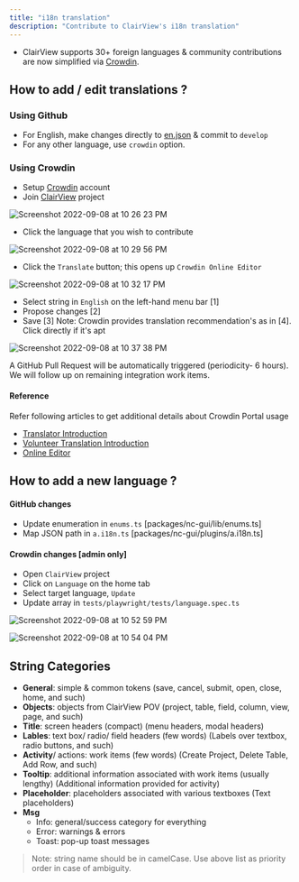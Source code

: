 ```yaml
---
title: "i18n translation"
description: "Contribute to ClairView's i18n translation"
---
```


- ClairView supports 30+ foreign languages & community contributions are now simplified via [Crowdin](https://crowdin.com/).


## How to add / edit translations ?

### Using Github
- For English, make changes directly to [en.json](https://github.com/digitranslab/clairview/blob/develop/packages/nc-gui/lang/en.json) & commit to `develop`
- For any other language, use `crowdin` option.


### Using Crowdin

- Setup [Crowdin](https://crowdin.com) account
- Join [ClairView](https://crowdin.com/project/clairview) project
  
![Screenshot 2022-09-08 at 10 26 23 PM](https://user-images.githubusercontent.com/86527202/189181511-51b8671e-bee8-45d5-8216-a4a031bc6309.png)

- Click the language that you wish to contribute
  
![Screenshot 2022-09-08 at 10 29 56 PM](https://user-images.githubusercontent.com/86527202/189182132-0eed7d5a-eaa1-43e1-929d-688f375763c1.png)

- Click the `Translate` button; this opens up `Crowdin Online Editor`
  
![Screenshot 2022-09-08 at 10 32 17 PM](https://user-images.githubusercontent.com/86527202/189182450-999124e8-566c-40af-9d3c-731a11c1b6aa.png)

- Select string in `English` on the left-hand menu bar [1]
- Propose changes [2]
- Save [3]
Note: Crowdin provides translation recommendation's as in [4]. Click directly if it's apt
  
![Screenshot 2022-09-08 at 10 37 38 PM](https://user-images.githubusercontent.com/86527202/189184278-69d688ed-4e5a-4d5a-b629-9f6d10d79346.png)

A GitHub Pull Request will be automatically triggered (periodicity- 6 hours). We will follow up on remaining integration work items.

#### Reference
  
Refer following articles to get additional details about Crowdin Portal usage
- [Translator Introduction](https://support.crowdin.com/crowdin-intro/)
- [Volunteer Translation Introduction](https://support.crowdin.com/for-volunteer-translators/)
- [Online Editor](https://support.crowdin.com/online-editor/) 



## How to add a new language ?
#### GitHub changes
- Update enumeration in `enums.ts` [packages/nc-gui/lib/enums.ts]
- Map JSON path in `a.i18n.ts` [packages/nc-gui/plugins/a.i18n.ts]
#### Crowdin changes [admin only]
- Open `ClairView` project
- Click on `Language` on the home tab
- Select target language, `Update`
- Update array in `tests/playwright/tests/language.spec.ts`  
  
![Screenshot 2022-09-08 at 10 52 59 PM](https://user-images.githubusercontent.com/86527202/189186570-5c1c7cad-6d3f-4937-ab4d-fa7ebe022cb1.png)
  
  
![Screenshot 2022-09-08 at 10 54 04 PM](https://user-images.githubusercontent.com/86527202/189186632-0b9f5f55-0550-4d8f-a8ae-7e9b9076774e.png)
  

## String Categories
-   **General**: simple & common tokens (save, cancel, submit, open, close, home, and such)
-   **Objects**: objects from ClairView POV (project, table, field, column, view, page, and such)
-   **Title**: screen headers (compact) (menu headers, modal headers)
-   **Lables**: text box/ radio/ field headers (few words) (Labels over textbox, radio buttons, and such)
-   **Activity**/ actions: work items (few words) (Create Project, Delete Table, Add Row, and such)
-   **Tooltip**: additional information associated with work items (usually lengthy) (Additional information provided for activity)
-   **Placeholder**: placeholders associated with various textboxes (Text placeholders)
-   **Msg**
    -   Info: general/success category for everything
    -   Error: warnings & errors
    -   Toast: pop-up toast messages

> Note: string name should be in camelCase. Use above list as priority order in case of ambiguity.
